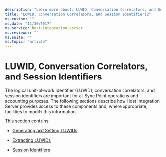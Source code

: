 ```yaml
---
description: "Learn more about: LUWID, Conversation Correlators, and Session Identifiers"
title: "LUWID, Conversation Correlators, and Session Identifiers2"
ms.custom: ""
ms.date: "11/30/2017"
ms.service: host-integration-server
ms.reviewer: ""
ms.suite: ""
ms.topic: "article"
---
```

# LUWID, Conversation Correlators, and Session Identifiers
The logical unit-of-work identifier (LUWID), conversation correlators, and session identifiers are important for all Sync Point operations and accounting purposes. The following sections describe how Host Integration Server provides access to these components and, where appropriate, facilities to modify this information.  
  
 This section contains:  
  
-   [Generating and Setting LUWIDs](../core/generating-and-setting-luwids]2.md)  
  
-   [Extracting LUWIDs](../core/extracting-luwids2.md)  
  
-   [Session Identifiers](../core/session-identifiers1.md)
